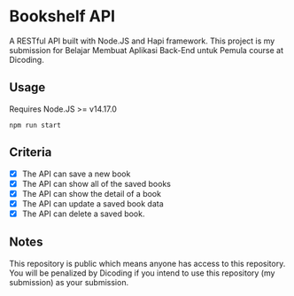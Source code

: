 # Bookshelf API

A RESTful API built with Node.JS and Hapi framework. This project is my submission for Belajar Membuat Aplikasi Back-End untuk Pemula course at Dicoding.

## Usage
Requires Node.JS >= v14.17.0

```
npm run start
```

## Criteria
 - [x] The API can save a new book
 - [x] The API can show all of the saved books
 - [x] The API can show the detail of a book
 - [x] The API can update a saved book data
 - [x] The API can delete a saved book.

## Notes
This repository is public which means anyone has access to this repository. You will be penalized by Dicoding if you intend to use this repository (my submission) as your submission.